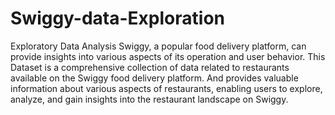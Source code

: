 # Swiggy-data-Exploration
Exploratory Data Analysis
Swiggy, a popular food delivery platform, can provide insights into various aspects of its operation and user behavior.
This Dataset is a comprehensive collection of data related to restaurants available on the Swiggy food delivery platform. And provides valuable information about various aspects of restaurants, enabling users to explore, analyze, and gain insights into the restaurant landscape on Swiggy.
